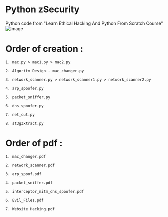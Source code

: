 # Python zSecurity

Python code from "Learn Ethical Hacking And Python From Scratch Course"
![image](https://github.com/darkoid/python-zsecurity/assets/81341961/aeab8564-b1ce-4ef8-a6d3-f740ae41f6ba)

# Order of creation :

    1. mac.py > mac1.py > mac2.py

    2. Algoritm Design - mac_changer.py

    3. network_scanner.py > network_scanner1.py > network_scanner2.py

    4. arp_spoofer.py

    5. packet_sniffer.py

    6. dns_spoofer.py

    7. net_cut.py

    8. st3g3xtract.py



# Order of pdf :

    1. mac_changer.pdf

    2. network_scanner.pdf

    3. arp_spoof.pdf

    4. packet_sniffer.pdf

    5. interceptor_mitm_dns_spoofer.pdf

    6. Evil_Files.pdf

    7. Website Hacking.pdf
